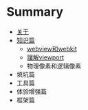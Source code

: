 # Summary

* [关于](README.md)
* [知识篇](zhishichapter_md.md)
   * [webview和webkit](webviewhe_webkit.md)
   * [理解viewport](li_jie_viewport.md)
   * 物理像素和逻辑像素
* 填坑篇
* 工具篇
* 体验增强篇
* 框架篇

